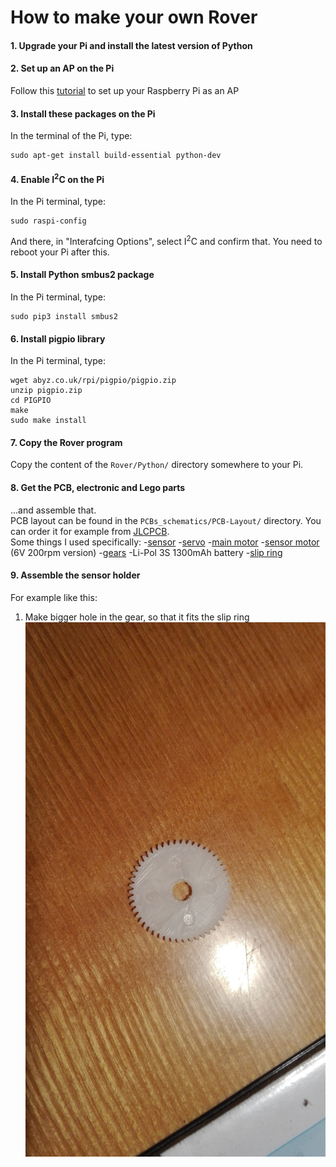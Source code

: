 # How to make your own Rover

#### 1. Upgrade your Pi and install the latest version of Python

#### 2. Set up an AP on the Pi
Follow this [tutorial](https://www.raspberrypi.org/documentation/configuration/wireless/access-point.md) to set up your Raspberry Pi as an AP

#### 3. Install these packages on the Pi
In the terminal of the Pi, type:   
```
sudo apt-get install build-essential python-dev
```

#### 4. Enable I<sup>2</sup>C on the Pi
In the Pi terminal, type:
```
sudo raspi-config
```
And there, in "Interafcing Options", select I<sup>2</sup>C and confirm that.
You need to reboot your Pi after this.

#### 5. Install Python smbus2 package
In the Pi terminal, type:
```
sudo pip3 install smbus2
```

#### 6. Install pigpio library
In the Pi terminal, type:
```
wget abyz.co.uk/rpi/pigpio/pigpio.zip
unzip pigpio.zip
cd PIGPIO
make
sudo make install
```

#### 7. Copy the Rover program
Copy the content of the `Rover/Python/` directory somewhere to your Pi.

#### 8. Get the PCB, electronic and Lego parts
...and assemble that.   
PCB layout can be found in the `PCBs_schematics/PCB-Layout/` directory. You can order it for example from [JLCPCB](https://jlcpcb.com).   
Some things I used specifically:
-[sensor](https://www.ebay.com/itm/Sharp-GP2Y0A710K0F-IR-Range-Sensor-100-550cm-Infrared-Proximity-Measure-distance/321873113256?epid=2256191608&hash=item4af121f0a8:g:ZYwAAOSw9r1WAVJC)
-[servo](http://hitecrcd.com/products/servos/sport-servos/analog-sport-servos/hs-422-deluxe-standard-servo/product)
-[main motor](https://www.ebay.com/itm/320911868255)
-[sensor motor](https://www.ebay.com/itm/6-12V-100-200-300-30RPM-Mini-DC-Metal-Gear-Motor-Gearwheel-Shaft-Diameter-N20/182498725375?ssPageName=STRK%3AMEBIDX%3AIT&var=485067902164&_trksid=p2057872.m2749.l2649)
(6V 200rpm version)
-[gears](https://www.ebay.com/itm/85Pcs-Plastic-Gears-Rack-Pulley-Belt-Worm-Teeth-Shaft-Car-Toy-Models-Part-DIY/152738933090?ssPageName=STRK%3AMEBIDX%3AIT&_trksid=p2057872.m2749.l2649)
-Li-Pol 3S 1300mAh battery
-[slip ring](https://www.ebay.com/itm/12-5mm-300Rpm-Capsule-Tiny-Slip-Ring-12-Circuits-Wires-2A-240V-Test-Equipment-/141778019951?hash=item2102a0e66f)

#### 9. Assemble the sensor holder
For example like this:
1. Make bigger hole in the gear, so that it fits the slip ring   
![gear](howTo-imgs/white-gear.jpg)
